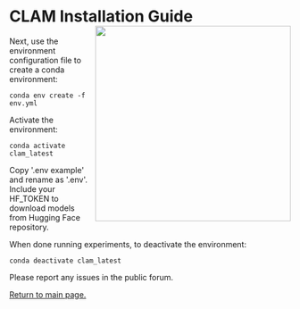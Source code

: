 CLAM Installation Guide <img src="clam-logo.png" width="350px" align="right" />
===========
Next, use the environment configuration file to create a conda environment:
```shell
conda env create -f env.yml
```

Activate the environment:
```shell
conda activate clam_latest
```

Copy '.env example' and rename as '.env'. Include your HF_TOKEN to download models from Hugging Face repository.

When done running experiments, to deactivate the environment:
```shell
conda deactivate clam_latest
```
Please report any issues in the public forum.

[Return to main page.](README.md)
